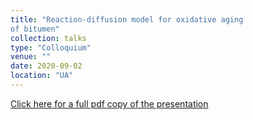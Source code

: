 ```yaml
---
title: "Reaction-diffusion model for oxidative aging
of bitumen"
collection: talks
type: "Colloquium"
venue: ""
date: 2020-09-02
location: "UA"
---
```


<a href="/files/AgeingBitumen.pdf" class="uline">Click here for a full pdf copy of the presentation </a>
